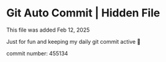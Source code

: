 # Git Auto Commit | Hidden File

This file was added Feb 12, 2025

Just for fun and keeping my daily git commit active 🤪

commit number: 455134

